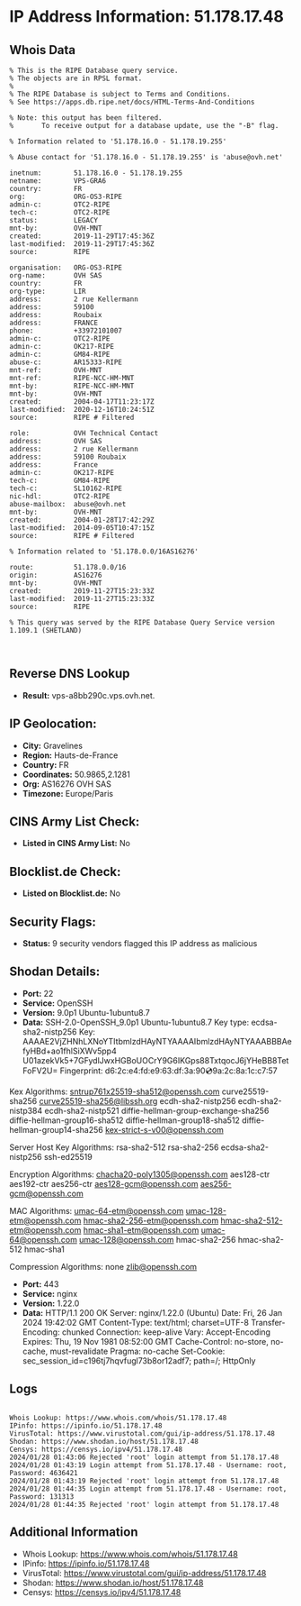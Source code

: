 # IP Address Information: 51.178.17.48

## Whois Data
```
% This is the RIPE Database query service.
% The objects are in RPSL format.
%
% The RIPE Database is subject to Terms and Conditions.
% See https://apps.db.ripe.net/docs/HTML-Terms-And-Conditions

% Note: this output has been filtered.
%       To receive output for a database update, use the "-B" flag.

% Information related to '51.178.16.0 - 51.178.19.255'

% Abuse contact for '51.178.16.0 - 51.178.19.255' is 'abuse@ovh.net'

inetnum:        51.178.16.0 - 51.178.19.255
netname:        VPS-GRA6
country:        FR
org:            ORG-OS3-RIPE
admin-c:        OTC2-RIPE
tech-c:         OTC2-RIPE
status:         LEGACY
mnt-by:         OVH-MNT
created:        2019-11-29T17:45:36Z
last-modified:  2019-11-29T17:45:36Z
source:         RIPE

organisation:   ORG-OS3-RIPE
org-name:       OVH SAS
country:        FR
org-type:       LIR
address:        2 rue Kellermann
address:        59100
address:        Roubaix
address:        FRANCE
phone:          +33972101007
admin-c:        OTC2-RIPE
admin-c:        OK217-RIPE
admin-c:        GM84-RIPE
abuse-c:        AR15333-RIPE
mnt-ref:        OVH-MNT
mnt-ref:        RIPE-NCC-HM-MNT
mnt-by:         RIPE-NCC-HM-MNT
mnt-by:         OVH-MNT
created:        2004-04-17T11:23:17Z
last-modified:  2020-12-16T10:24:51Z
source:         RIPE # Filtered

role:           OVH Technical Contact
address:        OVH SAS
address:        2 rue Kellermann
address:        59100 Roubaix
address:        France
admin-c:        OK217-RIPE
tech-c:         GM84-RIPE
tech-c:         SL10162-RIPE
nic-hdl:        OTC2-RIPE
abuse-mailbox:  abuse@ovh.net
mnt-by:         OVH-MNT
created:        2004-01-28T17:42:29Z
last-modified:  2014-09-05T10:47:15Z
source:         RIPE # Filtered

% Information related to '51.178.0.0/16AS16276'

route:          51.178.0.0/16
origin:         AS16276
mnt-by:         OVH-MNT
created:        2019-11-27T15:23:33Z
last-modified:  2019-11-27T15:23:33Z
source:         RIPE

% This query was served by the RIPE Database Query Service version 1.109.1 (SHETLAND)



```
## Reverse DNS Lookup
- **Result:** vps-a8bb290c.vps.ovh.net.

## IP Geolocation:
- **City:** Gravelines
- **Region:** Hauts-de-France
- **Country:** FR
- **Coordinates:** 50.9865,2.1281
- **Org:** AS16276 OVH SAS
- **Timezone:** Europe/Paris

## CINS Army List Check:
- **Listed in CINS Army List:** 
No

## Blocklist.de Check:
- **Listed on Blocklist.de:** 
No

## Security Flags:
- **Status:** 9 security vendors flagged this IP address as malicious

## Shodan Details:
- **Port:** 22
- **Service:** OpenSSH
- **Version:** 9.0p1 Ubuntu-1ubuntu8.7
- **Data:** SSH-2.0-OpenSSH_9.0p1 Ubuntu-1ubuntu8.7
Key type: ecdsa-sha2-nistp256
Key: AAAAE2VjZHNhLXNoYTItbmlzdHAyNTYAAAAIbmlzdHAyNTYAAABBBAefyHBd+ao1fhlSiXWv5pp4
U01azekVk5+7GFydlJwxHGBoUOCrY9G6IKGps88TxtqocJ6jYHeBB8TetFoFV2U=
Fingerprint: d6:2c:e4:fd:e9:63:df:3a:90:cd:9a:2c:8a:1c:c7:57

Kex Algorithms:
	sntrup761x25519-sha512@openssh.com
	curve25519-sha256
	curve25519-sha256@libssh.org
	ecdh-sha2-nistp256
	ecdh-sha2-nistp384
	ecdh-sha2-nistp521
	diffie-hellman-group-exchange-sha256
	diffie-hellman-group16-sha512
	diffie-hellman-group18-sha512
	diffie-hellman-group14-sha256
	kex-strict-s-v00@openssh.com

Server Host Key Algorithms:
	rsa-sha2-512
	rsa-sha2-256
	ecdsa-sha2-nistp256
	ssh-ed25519

Encryption Algorithms:
	chacha20-poly1305@openssh.com
	aes128-ctr
	aes192-ctr
	aes256-ctr
	aes128-gcm@openssh.com
	aes256-gcm@openssh.com

MAC Algorithms:
	umac-64-etm@openssh.com
	umac-128-etm@openssh.com
	hmac-sha2-256-etm@openssh.com
	hmac-sha2-512-etm@openssh.com
	hmac-sha1-etm@openssh.com
	umac-64@openssh.com
	umac-128@openssh.com
	hmac-sha2-256
	hmac-sha2-512
	hmac-sha1

Compression Algorithms:
	none
	zlib@openssh.com


- **Port:** 443
- **Service:** nginx
- **Version:** 1.22.0
- **Data:** HTTP/1.1 200 OK
Server: nginx/1.22.0 (Ubuntu)
Date: Fri, 26 Jan 2024 19:42:02 GMT
Content-Type: text/html; charset=UTF-8
Transfer-Encoding: chunked
Connection: keep-alive
Vary: Accept-Encoding
Expires: Thu, 19 Nov 1981 08:52:00 GMT
Cache-Control: no-store, no-cache, must-revalidate
Pragma: no-cache
Set-Cookie: sec_session_id=c196tj7hqvfugl73b8or12adf7; path=/; HttpOnly



## Logs
```

Whois Lookup: https://www.whois.com/whois/51.178.17.48
IPinfo: https://ipinfo.io/51.178.17.48
VirusTotal: https://www.virustotal.com/gui/ip-address/51.178.17.48
Shodan: https://www.shodan.io/host/51.178.17.48
Censys: https://censys.io/ipv4/51.178.17.48
2024/01/28 01:43:06 Rejected 'root' login attempt from 51.178.17.48
2024/01/28 01:43:19 Login attempt from 51.178.17.48 - Username: root, Password: 4636421
2024/01/28 01:43:19 Rejected 'root' login attempt from 51.178.17.48
2024/01/28 01:44:35 Login attempt from 51.178.17.48 - Username: root, Password: 131313
2024/01/28 01:44:35 Rejected 'root' login attempt from 51.178.17.48

```
## Additional Information
- Whois Lookup: https://www.whois.com/whois/51.178.17.48
- IPinfo: https://ipinfo.io/51.178.17.48
- VirusTotal: https://www.virustotal.com/gui/ip-address/51.178.17.48
- Shodan: https://www.shodan.io/host/51.178.17.48
- Censys: https://censys.io/ipv4/51.178.17.48

